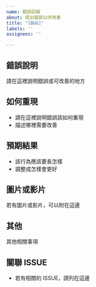 ```yaml
---
name: 錯誤回報
about: 提出錯誤以供改善
title: "[BUG]"
labels: ''
assignees: ''

---
```


## 錯誤說明

請在這裡說明錯誤或可改善的地方

## 如何重現

* 請在這裡說明錯誤該如何重現
* 描述哪裡需要改善

## 預期結果

* 該行為應該要長怎樣
* 調整成怎樣會更好

## 圖片或影片

若有圖片或影片，可以附在這邊

## 其他

其他相關事項

## 關聯 ISSUE

* 若有相關的 ISSUE，請列在這邊
